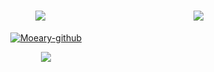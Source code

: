 <div align="center">
  <img align="right" src="https://visitor-badge.laobi.icu/badge?page_id=lightrain-a.lightrain-a" />
  
  <h1 align="center">
    <img src="https://readme-typing-svg.herokuapp.com/?font=Righteous&size=35&center=true&vCenter=true&width=500&height=70&duration=4000&lines=此人真的很懒,啥都没有留下;" />
  </h1>

  [![Moeary-github](https://github-readme-stats.vercel.app/api?username=Moeary)](https://github.com/anuraghazra/github-readme-stats)

  <div align="center"> <img src="https://github-readme-stats.vercel.app/api/top-langs/?username=Moeary&theme=graywhite" /> </div>
</div>
